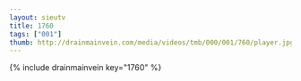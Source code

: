 ```yaml
--- 
layout: sieutv
title: 1760
tags: ["001"]
thumb: http://drainmainvein.com/media/videos/tmb/000/001/760/player.jpg
---
```

{% include drainmainvein key="1760" %} 
